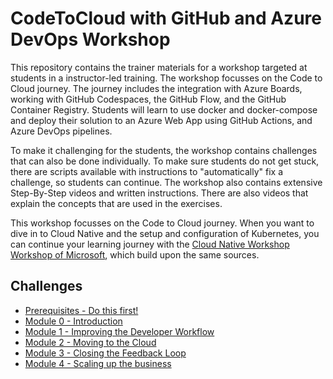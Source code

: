 # CodeToCloud with GitHub and Azure DevOps Workshop

This repository contains the trainer materials for a workshop targeted at students in a instructor-led training. The workshop focusses on the Code to Cloud journey. The journey includes the integration with Azure Boards, working with GitHub Codespaces, the GitHub Flow, and the GitHub Container Registry. Students will learn to use docker and docker-compose and deploy their solution to an Azure Web App using GitHub Actions, and Azure DevOps pipelines.

To make it challenging for the students, the workshop contains challenges that can also be done individually. To make sure students do not get stuck, there are scripts available with instructions to "automatically" fix a challenge, so students can continue. The workshop also contains extensive Step-By-Step videos and written instructions. There are also videos that explain the concepts that are used in the exercises.

This workshop focusses on the Code to Cloud journey. When you want to dive in to Cloud Native and the setup and configuration of Kubernetes, you can continue your learning journey with the [Cloud Native Workshop Workshop of Microsoft](https://github.com/microsoft/Cloud-Native-In-a-Day), which build upon the same sources. 

## Challenges

* [Prerequisites - Do this first!](Prequisites/Readme.md)
* [Module 0 - Introduction](Module0-Introduction/Introduction.md)
* [Module 1 - Improving the Developer Workflow](Module1-ImprovingDeveloperFlow/ImprovingDeveloperWorkflow.md)
* [Module 2 - Moving to the Cloud](Module2-MovingToTheCloud/MovingToTheCloud.md)
* [Module 3 - Closing the Feedback Loop](Module3-ClosingTheFeedbackLoop/ClosingTheFeedbackloop.md)
* [Module 4 - Scaling up the business](Module4-ScalingUpTheBusiness/ScalingUpTheBusiness.md)
